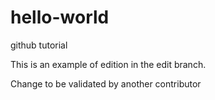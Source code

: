 # hello-world
github tutorial

This is an example of edition in the edit branch.

Change to be validated by another contributor
